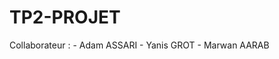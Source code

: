 # TP2-PROJET
Collaborateur : - Adam ASSARI
                - Yanis GROT 
                - Marwan AARAB